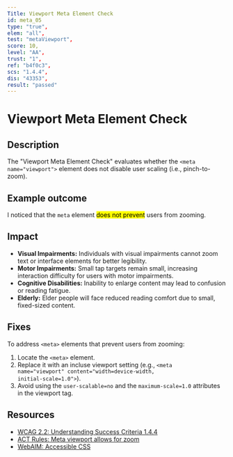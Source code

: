 ```yaml
---
Title: Viewport Meta Element Check
id: meta_05
type: "true",
elem: "all",
test: "metaViewport",
score: 10,
level: "AA",
trust: "1",
ref: "b4f0c3",
scs: "1.4.4",
dis: "43353",
result: "passed"
---
```


# Viewport Meta Element Check

## Description

The "Viewport Meta Element Check" evaluates whether the <code>&lt;meta name="viewport"&gt;</code> element does not disable user scaling (i.e., pinch-to-zoom). 

## Example outcome

I noticed that the <code>meta</code> element <mark>does not prevent</mark> users from zooming.

## Impact

- **Visual Impairments:** Individuals with visual impairments cannot zoom text or interface elements for better legibility.
- **Motor Impairments:** Small tap targets remain small, increasing interaction difficulty for users with motor impairments.
- **Cognitive Disabilities:** Inability to enlarge content may lead to confusion or reading fatigue.
- **Elderly:** Elder people will face reduced reading comfort due to small, fixed-sized content.

## Fixes

To address <code>&lt;meta&gt;</code> elements that prevent users from zooming:

1. Locate the <code>&lt;meta&gt;</code> element.
2. Replace it with an incluse viewport setting (e.g., <code>&lt;meta name="viewport" content="width=device-width, initial-scale=1.0"&gt;</code>).
3. Avoid using the <code>user-scalable=no</code> and the <code>maximum-scale=1.0</code> attributes in the viewport tag.

## Resources

- [WCAG 2.2: Understanding Success Criteria 1.4.4](https://www.w3.org/WAI/WCAG22/Understanding/resize-text)
- [ACT Rules: Meta viewport allows for zoom](https://www.w3.org/WAI/standards-guidelines/act/rules/b4f0c3/)
- [WebAIM: Accessible CSS](https://webaim.org/techniques/css/)
